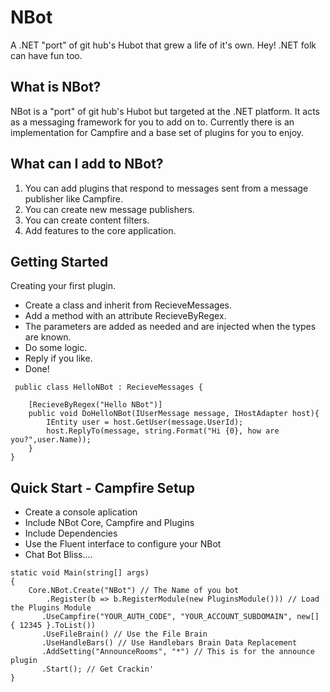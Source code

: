 NBot
====

A .NET "port" of git hub's Hubot that grew a life of it's own. Hey! .NET folk can have fun too.

## What is NBot?
NBot is a "port" of git hub's Hubot but targeted at the .NET platform. It acts as a messaging framework for you to add on to. Currently there is an implementation for Campfire and a base set of plugins for you to enjoy.

## What can I add to NBot?
1. You can add plugins that respond to messages sent from a message publisher like Campfire. 
2. You can create new message publishers.
3. You can create content filters.
4. Add features to the core application.

## Getting Started
Creating your first plugin.
* Create a class and inherit from RecieveMessages.
* Add a method with an attribute RecieveByRegex.
* The parameters are added as needed and are injected when the types are known.
* Do some logic.
* Reply if you like.
* Done!

```
 public class HelloNBot : RecieveMessages {

    [RecieveByRegex("Hello NBot")]
    public void DoHelloNBot(IUserMessage message, IHostAdapter host){
        IEntity user = host.GetUser(message.UserId);
        host.ReplyTo(message, string.Format("Hi {0}, how are you?",user.Name));
    }
}
```

## Quick Start - Campfire Setup
* Create a console aplication
* Include NBot Core, Campfire and Plugins
* Include Dependencies
* Use the Fluent interface to configure your NBot
* Chat Bot Bliss....


```
static void Main(string[] args)
{
    Core.NBot.Create("NBot") // The Name of you bot
        .Register(b => b.RegisterModule(new PluginsModule())) // Load the Plugins Module
       .UseCampfire("YOUR_AUTH_CODE", "YOUR_ACCOUNT_SUBDOMAIN", new[] { 12345 }.ToList())
       .UseFileBrain() // Use the File Brain
       .UseHandleBars() // Use Handlebars Brain Data Replacement
       .AddSetting("AnnounceRooms", "*") // This is for the announce plugin
       .Start(); // Get Crackin'
}
```

